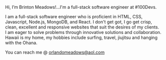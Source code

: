 Hi, I’m Brinton Meadows!...I'm a full-stack software engineer at #100Devs.

I am a full-stack software engineer who is proficient in HTML, CSS, Javascript, Node.js, MongoDB, and React. 
I don't get got, I go get crisp, clean, excellent and responsive websites that suit the desires of my clients. 
I am eager to solve problems through innovative solutions and collaboration.
Hawaii is my home, my hobbies include surfing, travel, jiujitsu and hanging with the Ohana. 

You can reach me @ orlandomeadows@aol.com

<!---
StoneCodeKilla/StoneCodeKilla is a ✨ special ✨ repository because its `README.md` (this file) appears on your GitHub profile.
You can click the Preview link to take a look at your changes.
--->
